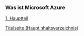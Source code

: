 ### Was ist Microsoft Azure


[1. Hauptteil](./Inhaltsseite.md)

[Titelseite (Hauptinhaltsverzeichnis)](../README.md)